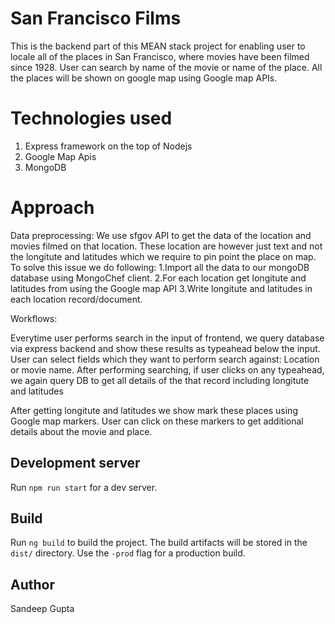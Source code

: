 # San Francisco Films

This is the backend part of this MEAN stack project for enabling user to locale all of the places in San Francisco, where movies have been filmed since 1928. User can search by name of the movie or name of the place. All the places will be shown on google map using Google map APIs.

# Technologies used
1. Express framework on the top of Nodejs
2. Google Map Apis
3. MongoDB

# Approach

Data preprocessing:
We use sfgov API to get the data of the location and movies filmed on that location. These location are however just text and not the longitute and latitudes which we require to pin point the place on map. To solve this issue we do following:
1.Import all the data to our mongoDB database using MongoChef client.
2.For each location get longitute and latitudes from using the Google map API
3.Write longitute and latitudes in each location record/document.

Workflows:

Everytime user performs search in the input of frontend, we query database via express backend and show these results as typeahead below the input. User can select fields which they want to perform search against: Location or movie name. After performing searching, if user clicks on any typeahead, we again query DB to get all details of the that record including longitute and latitudes

After getting longitute and latitudes we show mark these places using Google map markers.
User can click on these markers to get additional details about the movie and place.


## Development server
Run `npm run start` for a dev server.

## Build

Run `ng build` to build the project. The build artifacts will be stored in the `dist/` directory. Use the `-prod` flag for a production build.

## Author

Sandeep Gupta

